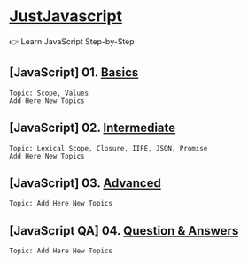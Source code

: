 # [JustJavascript](https://justjavascript.com/)

:point_right: Learn JavaScript Step-by-Step

## [JavaScript] 01. [Basics](https://github.com/kambleaa007/Javascript/tree/master/1.%20JavaScript%20Basics)

    Topic: Scope, Values
    Add Here New Topics

## [JavaScript] 02. [Intermediate](https://github.com/kambleaa007/Javascript/tree/master/2.%20JavaScript%20Intermediate)

    Topic: Lexical Scope, Closure, IIFE, JSON, Promise
    Add Here New Topics

## [JavaScript] 03. [Advanced](https://github.com/kambleaa007/Javascript/tree/master/3.%20JavaScript%20Advanced)

    Topic: Add Here New Topics

## [JavaScript QA] 04. [Question & Answers](https://github.com/kambleaa007/Javascript/tree/master/4.%20JavaScript%20QA)

    Topic: Add Here New Topics
